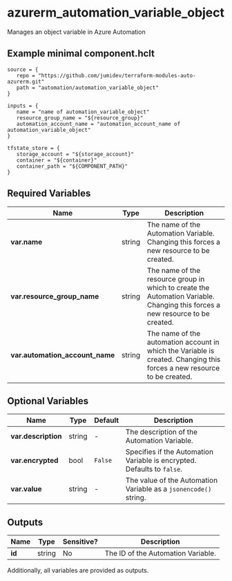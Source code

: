 # azurerm_automation_variable_object

Manages an object variable in Azure Automation

## Example minimal component.hclt

```hcl
source = {
   repo = "https://github.com/jumidev/terraform-modules-auto-azurerm.git" 
   path = "automation/automation_variable_object" 
}

inputs = {
   name = "name of automation_variable_object" 
   resource_group_name = "${resource_group}" 
   automation_account_name = "automation_account_name of automation_variable_object" 
}

tfstate_store = {
   storage_account = "${storage_account}" 
   container = "${container}" 
   container_path = "${COMPONENT_PATH}" 
}

```

## Required Variables

| Name | Type |  Description |
| ---- | --------- |  ----------- |
| **var.name** | string |  The name of the Automation Variable. Changing this forces a new resource to be created. | 
| **var.resource_group_name** | string |  The name of the resource group in which to create the Automation Variable. Changing this forces a new resource to be created. | 
| **var.automation_account_name** | string |  The name of the automation account in which the Variable is created. Changing this forces a new resource to be created. | 

## Optional Variables

| Name | Type |  Default  |  Description |
| ---- | --------- |  ----------- | ----------- |
| **var.description** | string |  -  |  The description of the Automation Variable. | 
| **var.encrypted** | bool |  `False`  |  Specifies if the Automation Variable is encrypted. Defaults to `false`. | 
| **var.value** | string |  -  |  The value of the Automation Variable as a `jsonencode()` string. | 



## Outputs

| Name | Type | Sensitive? | Description |
| ---- | ---- | --------- | --------- |
| **id** | string | No  | The ID of the Automation Variable. | 

Additionally, all variables are provided as outputs.
